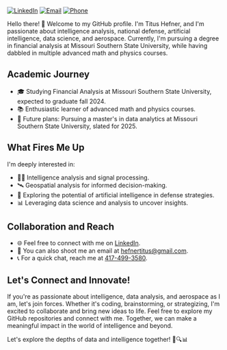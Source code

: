 [![LinkedIn](https://img.shields.io/badge/LinkedIn-Connect-blue)](https://www.linkedin.com/in/titus-hefner-19622124b/)
[![Email](https://img.shields.io/badge/Email-Contact%20me-red)](mailto:hefnertitus@gmail.com)
[![Phone](https://img.shields.io/badge/Phone-Call%20me-success)](tel:+14174993580)

Hello there! 👋 Welcome to my GitHub profile. I'm Titus Hefner, and I'm passionate about intelligence analysis, national defense, artificial intelligence, data science, and aerospace. Currently, I'm pursuing a degree in financial analysis at Missouri Southern State University, while having dabbled in multiple advanced math and physics courses.
## Academic Journey
- 🎓 Studying Financial Analysis at Missouri Southern State University, expected to graduate fall 2024.
- 📚 Enthusiastic learner of advanced math and physics courses.
- 🎯 Future plans: Pursuing a master's in data analytics at Missouri Southern State University, slated for 2025.
## What Fires Me Up
I'm deeply interested in:

- 🕵️‍♂️ Intelligence analysis and signal processing.
- 🛰️ Geospatial analysis for informed decision-making.
- 🤖 Exploring the potential of artificial intelligence in defense strategies.
- 📊 Leveraging data science and analysis to uncover insights.
## Collaboration and Reach
- 🌐 Feel free to connect with me on [LinkedIn](https://www.linkedin.com/in/titus-hefner-19622124b/).
- 📧 You can also shoot me an email at [hefnertitus@gmail.com](mailto:hefnertitus@gmail.com).
- 📞 For a quick chat, reach me at [417-499-3580](tel:+14174993580).

## Let's Connect and Innovate!

If you're as passionate about intelligence, data analysis, and aerospace as I am, let's join forces. Whether it's coding, brainstorming, or strategizing, I'm excited to collaborate and bring new ideas to life. Feel free to explore my GitHub repositories and connect with me. Together, we can make a meaningful impact in the world of intelligence and beyond.

Let's explore the depths of data and intelligence together! 🚀🔍📊
<!---
TitusHefner/TitusHefner is a ✨ special ✨ repository because its `README.md` (this file) appears on your GitHub profile.
You can click the Preview link to take a look at your changes.
--->
